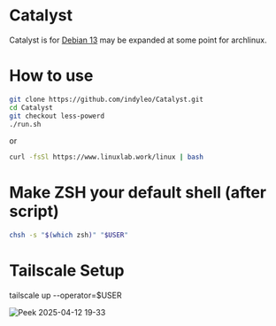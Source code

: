 # Catalyst

Catalyst is for [Debian 13](https://cdimage.debian.org/cdimage/weekly-builds/amd64/iso-cd/) may be expanded at some point for archlinux.

# How to use

```bash
git clone https://github.com/indyleo/Catalyst.git
cd Catalyst
git checkout less-powerd
./run.sh
```

or

```bash
curl -fsSl https://www.linuxlab.work/linux | bash
```

# Make ZSH your default shell (after script)

```bash
chsh -s "$(which zsh)" "$USER"
```

# Tailscale Setup

tailscale up --operator=$USER

![Peek 2025-04-12 19-33](https://github.com/user-attachments/assets/21c9168d-0e4f-413a-9306-75168a0655f3)
